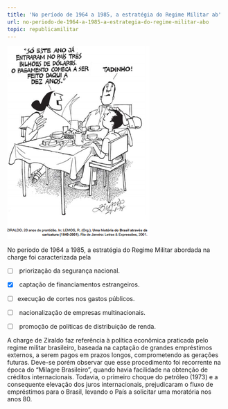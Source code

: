```yaml
---
title: 'No período de 1964 a 1985, a estratégia do Regime Militar ab'
url: no-periodo-de-1964-a-1985-a-estrategia-do-regime-militar-abo
topic: republicamilitar
---
```



![](97b3e3a2-ae97-15e0-7107-d9982a806c76.png)

No período de 1964 a 1985, a estratégia do Regime Militar abordada na charge foi caracterizada pela



- [ ]  priorização da segurança nacional.
- [x]  captação de financiamentos estrangeiros.
- [ ] execução de cortes nos gastos públicos.
- [ ]  nacionalização de empresas multinacionais.
- [ ]  promoção de políticas de distribuição de renda.


A charge de Ziraldo faz referência à política econômica praticada pelo regime militar brasileiro, baseada na captação de grandes empréstimos externos, a serem pagos em prazos longos, comprometendo as gerações futuras. Deve-se porém observar que esse procedimento foi recorrente na época do “Milagre Brasileiro”, quando havia facilidade na obtenção de créditos internacionais. Todavia, o primeiro choque do petróleo (1973) e a consequente elevação dos juros internacionais, prejudicaram o fluxo de empréstimos para o Brasil, levando o País a solicitar uma moratória nos anos 80.
